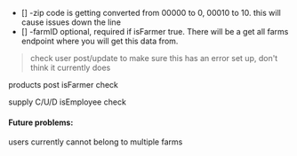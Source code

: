 - [] -zip code is getting converted from 00000 to 0, 00010 to 10. this will cause issues down the line
- [] -farmID optional, required if isFarmer true. There will be a get all farms endpoint where you will get this data from.
>check user post/update to make sure this has an error set up, don't think it currently does

products post isFarmer check

supply C/U/D isEmployee check

#### Future problems: 
users currently cannot belong to multiple farms